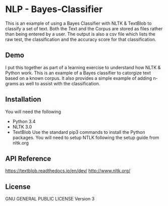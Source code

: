# NLP - Bayes-Classifier 

This is an example of using a Bayes Classifier with NLTK & TextBlob to classify a set of text.
Both the Text and the Corpus are stored as files rather than being entered by a user.
The output is also a csv file which lists the raw test, the classification and the accuracy score for that classification. 

## Demo

I put this together as part of a learning exercise to understand how NLTK & Python work. This is an example of a Bayes classifier to catorgize text based on a known corpus.
It also provides a simple example of adding n-grams as well to assist with the classification. 

## Installation

You will need the following
- Python 3.4
- NLTK 3.0
- TextBlob
Use the standard pip3 commands to install the Python packages. 
You will need to setup NTLK following the setup guide from nltk.org 


## API Reference

https://textblob.readthedocs.io/en/dev/
http://www.nltk.org/

## License

 GNU GENERAL PUBLIC LICENSE Version 3



